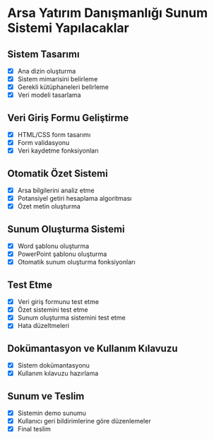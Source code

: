 # Arsa Yatırım Danışmanlığı Sunum Sistemi Yapılacaklar

## Sistem Tasarımı
- [x] Ana dizin oluşturma
- [x] Sistem mimarisini belirleme
- [x] Gerekli kütüphaneleri belirleme
- [x] Veri modeli tasarlama

## Veri Giriş Formu Geliştirme
- [x] HTML/CSS form tasarımı
- [x] Form validasyonu
- [x] Veri kaydetme fonksiyonları

## Otomatik Özet Sistemi
- [x] Arsa bilgilerini analiz etme
- [x] Potansiyel getiri hesaplama algoritması
- [x] Özet metin oluşturma

## Sunum Oluşturma Sistemi
- [x] Word şablonu oluşturma
- [x] PowerPoint şablonu oluşturma
- [x] Otomatik sunum oluşturma fonksiyonları

## Test Etme
- [x] Veri giriş formunu test etme
- [x] Özet sistemini test etme
- [x] Sunum oluşturma sistemini test etme
- [x] Hata düzeltmeleri

## Dokümantasyon ve Kullanım Kılavuzu
- [x] Sistem dokümantasyonu
- [x] Kullanım kılavuzu hazırlama

## Sunum ve Teslim
- [x] Sistemin demo sunumu
- [x] Kullanıcı geri bildirimlerine göre düzenlemeler
- [x] Final teslim
